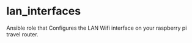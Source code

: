 # lan_interfaces
Ansible role that Configures the LAN Wifi interface on your raspberry pi travel router.
